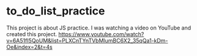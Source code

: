 # to_do_list_practice
This project is about JS practice.
I was watching a video on YouTube and created this project. 
https://www.youtube.com/watch?v=6A51fI5QoUM&list=PLXCnTYnTVbMlumBC6X2_35qQa1-kDm-Oe&index=2&t=4s
